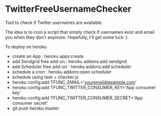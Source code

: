 TwitterFreeUsernameChecker
==========================

Tool to check if Twitter usernames are available.


The idea is to cron a script that simply check if usernames exist and email you when they don't anymore.
Hopefully, I'll get some luck :)

To deploy on heroku
- create an App : heroku apps:create
- add Sendgrid free add-on : heroku addons:add sendgrid
- add Scheduler free add-on : heroku addons:add scheduler
- schedule a cron : heroku addons:open scheduler
- schedule using task = checker.js
- heroku config:add TFUNC_EMAIL='youremail@example.com'
- heroku config:add TFUNC_TWITTER_CONSUMER_KEY='App consumer key'
- heroku config:add TFUNC_TWITTER_CONSUMER_SECRET='App consumer secret'
- git push heroku master